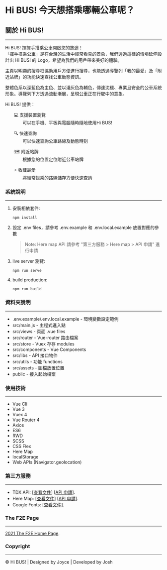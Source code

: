 # Hi BUS! 今天想搭乘哪輛公車呢？

## 關於 Hi BUS!

---
Hi BUS! 揮揮手搭乘公車開啟您的旅途！\
「揮手搭乘公車」是在台灣的生活中經常看見的景象，我們透過這樣的情境延伸設計出 Hi BUS! 的 Logo，希望為我們的用戶帶來美好的體驗。

主頁以明顯的搜尋框協助用戶方便進行搜尋，也能透過導覽列「我的最愛」及「附近站牌」的功能快速查找公車動態資訊。

整體色系以深藍色為主色、並以淺灰色為輔色，傳達沈穩、專業且安全的公車系統形象。導覽列下方透過流動漸層，呈現公車正在行駛中的意象。

Hi BUS! 提供：

&emsp;&emsp;💻 支援裝置瀏覽\
&emsp;&emsp;&emsp;&emsp;可以在手機、平板與電腦隨時隨地使用Hi BUS!

&emsp;&emsp;🔍 快速查詢\
&emsp;&emsp;&emsp;&emsp;可以快速查詢公車路線及動態時刻

&emsp;&emsp;🗺 附近站牌\
&emsp;&emsp;&emsp;&emsp;根據您的位置定位附近公車站牌

&emsp;&emsp;⭐ 收藏最愛\
&emsp;&emsp;&emsp;&emsp;將經常搭乘的路線儲存方便快速查詢

### 系統說明

---

1. 安裝相依套件:

   ```
   npm install
   ```

2. 設定 .env files，請參考 .env.example 和 .env.local.example 放置對應的參數

   > Note: Here map API 請參考 "第三方服務 > Here map > API 申請" 進行申請

3. live server 瀏覽:
   ```
   npm run serve
   ```
4. build production:
   ```
   npm run build
   ```

### 資料夾說明

---

- .env.example/.env.local.example - 環境變數設定範例
- src/main.js - 主程式進入點
- src/views - 頁面 .vue files
- src/router - Vue-router 路由檔案
- src/store - Vuex 存存 modules
- src/components - Vue Components
- src/libs - API 接口物件
- src/utils - 功能 functions
- src/assets - 圖檔放置位置
- public - 接入起始檔案

### 使用技術

---

- Vue Cli
- Vue 3
- Vuex 4
- Vue Router 4
- Axios
- ES6
- RWD
- SCSS
- CSS Flex
- Here Map
- localStorage
- Web APIs (Navigator.geolocation)

### 第三方服務

---

- TDX API: [[查看文件](https://tdx.transportdata.tw/api-service/swagger)] [[API 申請](https://ptx.transportdata.tw/PTX/Management/AccountApply)].
- Here Map: [[查看文件](https://developer.here.com/develop/javascript-api)] [[API 申請](https://developer.here.com/sign-up?create=Freemium-Basic)].
- Google Fonts: [[查看文件](https://fonts.google.com/)].

### The F2E Page

---

[2021 The F2E Home Page](https://2021.thef2e.com/).

### Copyright

---

&copy; Hi BUS! | Designed by Joyce | Developed by Josh
